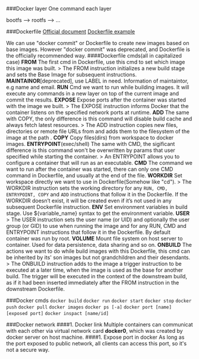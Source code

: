 ###Docker layer
One command each layer

bootfs --> rootfs --> ...

###Dockerfile
[Official document](https://docs.docker.com/engine/reference/builder/)
[Dockerfile example](https://docs.docker.com/engine/reference/builder/#dockerfile-examples)

We can use "docker commit" or Dockerfile to create new images based on base images. However "docker commit" was deprecated, and Dockerfile is the officially recommended way.
####Dockerfile cmds(all in capitalized case)
**FROM** The first cmd in Dockerfile, use this cmd to set which image this image was built. > The FROM instruction initializes a new build stage and sets the Base Image for subsequent instructions.
**MAINTAINOR**[deprecated], use LABEL in need. Information of maintaintor, e.g name and email.
**RUN** Cmd we want to run while building images. It will execute any commands in a new layer on top of the current image and commit the results.
**EXPOSE** Expose ports after the container was started with the image we built. > The EXPOSE instruction informs Docker that the container listens on the specified network ports at runtime. 
**ADD <src> <dst>** The same with COPY, the only difference is this command will disable build cache and always fetch latest resources. > The ADD instruction copies new files, directories or remote file URLs from <src> and adds them to the filesystem of the image at the path <dest>.
**COPY** Copy files(dirs) from workspace to docker images. 
**ENTRYPOINT**(exec/shell) The same with CMD, the sigificant difference is this command won't be overwritten by params that user specified while starting the container. > An ENTRYPOINT allows you to configure a container that will run as an executable.
**CMD** The command we want to run after the container was started, there can only one CMD command in Dockerfile, and usually at the end of the file.
**WORKDIR** Set workspace directly we want to use in Dockerfile(Somehow like "cd"). > The WORKDIR instruction sets the working directory for any `RUN, CMD, ENTRYPOINT, COPY` and `ADD` instructions that follow it in the Dockerfile. If the WORKDIR doesn’t exist, it will be created even if it’s not used in any subsequent Dockerfile instruction.
**ENV** Set environment variables in build stage. Use ${variable_name} syntax to get the environment variable.
**USER** > The USER instruction sets the user name (or UID) and optionally the user group (or GID) to use when running the image and for any RUN, CMD and ENTRYPOINT instructions that follow it in the Dockerfile. By default container was run by root.
**VOLUME** Mount file system on host server to container. Used for data persistence, data sharing and so on.
**ONBUILD** The actions we want to do while build images with this Dockerfile, this cmd can be inherited by its' son images but not grandchildren and their desendants. > The ONBUILD instruction adds to the image a trigger instruction to be executed at a later time, when the image is used as the base for another build. The trigger will be executed in the context of the downstream build, as if it had been inserted immediately after the FROM instruction in the downstream Dockerfile.

###Docker cmds
`docker build`
`docker run`
`docker start`
`docker stop`
`docker push`
`docker pull`
`docker images`
`docker ps [-a]`
`docker port [name] [exposed port]`
`docker inspact [name/id]`

###Docker network
####1. Docker link 
Multiple containers can communicat with each other via virtual network card **docker0**, which was created by docker server on host machine.
####1. Expose port in docker
As long as the port exposed to public network, all clients can access this port, so it's not a secure way.

